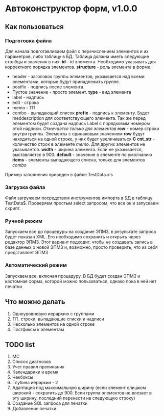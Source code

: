 # Автоконструктор форм, v1.0.0

## Как пользоваться
### Подготовка файла
Для начала подготавливаем файл с перечислением элементов и их параметров, либо таблицу в БД.
Таблица должна иметь следующие столбцы и значения в них:
**id** - id элемента. Необходимо указывать для корректного порядка элементов.
**structure** - роль элемента в форме.
- header - заголовок группы элементов, указывается над всеми элементами, которые будут принадлежать группе.
- postfix - подпись после элемента.
- Пустое значение - просто элемент.
**type** - вид элемента
- label - надпись
- edit - строка
- memo - ТП
- combo - выпадающий список
**prefix** - подпись к элементу. Будет meddescription для соответствующего элемента. Так же перед элементом будет создана надпись Label с порядковым номером этой надписи. *Отмечается только для элементов*
**row** - номер строки внутри группы. Элементы с одинаковым значением **row** будут находиться на одной строке, у них будет увеличиваться **C**
**cnt_str** - количество строк в элементе _memo_. Для других элементов не указывается.
**width**  - ширина элемента. Если не указывается, выставляется в 900.
**default** - значение в элементе по умолчанию
**items** - элементы выпадающего списка, только для элементов _combo_

Пример заполнения приведен в файле TestData.xls

### Загрузка файла
Файл загружаем посредством инструментов импорта в БД в таблицу TestData$. Проверяем простым select запросом, что все ок и запускаем скрипт.
### Ручной режим
Запускаем все до процедуры на создание ЭПМЗ, в результате запроса будет показан XML. Его необходимо сохранить и открыть через редактор ЭПМЗ. Этот вариант подходит, чтобы не создавать запись в базе данных о новой ЭПМЗ и, возможно, просто проверить, что из себя представляет ЭПМЗ
### Автоматический режим
Запускаем все, включая процедуру. В БД будет создан ЭПМЗ и кастомная форма, которой можно пользоваться, однако пока в ней нет печатки
## Что можно делать
1. Одноуровневую иерархию с группами
2. ТП, строки, выпадающие списки и надписи
3. Несколько элементов на одной строке
4. Постфиксы к элементам
## TODO list
1. МС
2. Список диагнозов
3. Учет правил препинания
4. Календарики и время
5. Чекбоксы
6. Глубина иерархии - 2
7. Адаптация под максимальную ширину (если элемент слишком широкий - сократить до 900. Если группа элементов не влезает в эту ширину, последний перенести на следующую строку)
8. Создание SQL запроса для печатки
9. Добавление печатки
